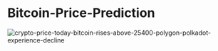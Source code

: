 # Bitcoin-Price-Prediction


![crypto-price-today-bitcoin-rises-above-25400-polygon-polkadot-experience-decline](https://github.com/Sumit6258/Bitcoin-Price-Prediction/assets/29379856/cb991152-4546-4374-b24b-20c430e7dda3)
